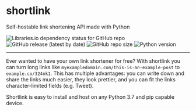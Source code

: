 # shortlink
Self-hostable link shortening API made with Python

![Libraries.io dependency status for GitHub repo](https://img.shields.io/librariesio/github/berrysauce/shortlink)
![GitHub release (latest by date)](https://img.shields.io/github/v/release/berrysauce/shortlink)
![GitHub repo size](https://img.shields.io/github/repo-size/berrysauce/shortlink)
![Python version](https://img.shields.io/badge/python-3.7-blue)

---

Ever wanted to have your own link shortener for free? With shortlink you can turn long links like `myexampledomain.com/this-is-an-example-post` to `example.co/324nk1`. This has multiple advantages: you can write down and share the links much easier, they look prettier, and you can fit the links character-limited fields (e.g. Tweet).

Shortlink is easy to install and host on any Python 3.7 and pip capable device.
